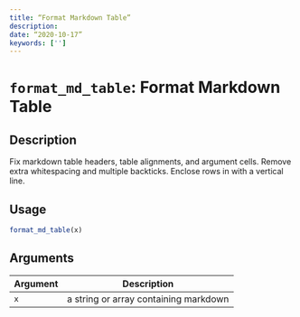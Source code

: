```yaml
---
title: “Format Markdown Table”
description: 
date: “2020-10-17”
keywords: ['']
---
```


# `format_md_table`: Format Markdown Table

## Description

Fix markdown table headers, table alignments, and argument cells.
Remove extra whitespacing and multiple backticks. Enclose rows in
with a vertical line.

## Usage

```r
format_md_table(x)
```

## Arguments

| Argument | Description |
| -------- | ----------- |
| `x` | a string or array containing markdown |

